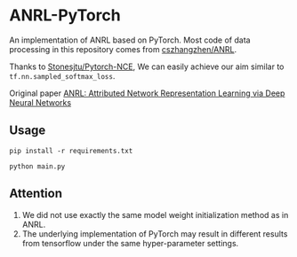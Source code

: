 # ANRL-PyTorch
An implementation of ANRL based on PyTorch. Most code of data processing in this repository comes from [cszhangzhen/ANRL](https://github.com/cszhangzhen/ANRL).

Thanks to [Stonesjtu/Pytorch-NCE](https://github.com/Stonesjtu/Pytorch-NCE), We can easily achieve our aim similar to `tf.nn.sampled_softmax_loss`.

Original paper [ANRL: Attributed Network Representation Learning via Deep Neural Networks](https://www.ijcai.org/Proceedings/2018/0438.pdf)

## Usage
`pip install -r requirements.txt`

`python main.py`

## Attention
1. We did not use exactly the same model weight initialization method as in ANRL.
2. The underlying implementation of PyTorch may result in different results from tensorflow under the same hyper-parameter settings.
